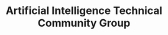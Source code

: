 ---
title: Artificial Intelligence Technical Community Group
sidebar_label: Artificial Intelligence
---
